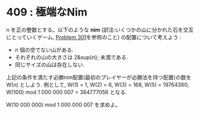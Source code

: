 # 409 : 極端なNim

n を正の整数とする。以下のような **nim** (訳注:いくつかの山に分かれた石を交互にとっていくゲーム, [Problem 301](http://odz.sakura.ne.jp/projecteuler/?Problem+301)を参照のこと) の配置について考えよう :

* _n_ 個の空でない山がある.
* それぞれの山の大きさは 2\&sup{_n_}; 未満である.
* 同じサイズの山は存在しない.

上記の条件を満たす必勝nim配置(最初のプレイヤーが必勝法を持つ配置)の数を W(_n_) としよう. 例として, W(1) = 1, W(2) = 6, W(3) = 168, W(5) = 19764360, W(100) mod 1 000 000 007 = 384777056 となる.

W(10 000 000) mod 1 000 000 007 を求めよ。
